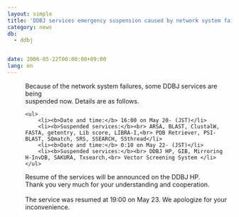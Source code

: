 ```yaml
---
layout: simple
title: 'DDBJ services emergency suspension caused by network system failure'
category: news
db:
  - ddbj


date: 2006-05-22T00:00:00+09:00
lang: en
---
```


<html>
<dd>Because of the network system failures, some DDBJ services are being<br> suspended now. Details are as follows.
<dd>

    <ul>
        <li><b>Date and time:</b> 16:00 on May 20- (JST)</li>
        <li><b>Suspended services:</b><br> ARSA, BLAST, ClustalW, FASTA, getentry, Lib score, LIBRA-I,<br> PDB Retriever, PSI-BLAST, SQmatch, SRS, SSEARCH, SSthread</li>
        <li><b>Date and time:</b> 0:10 on May 22- (JST)</li>
        <li><b>Suspended services:</b><br> DDBJ HP, GIB, Mirroring H-InvDB, SAKURA, Txsearch,<br> Vector Screening System </li>
    </ul>
<dd>Resume of the services will be announced on the DDBJ HP.<br> Thank you very much for your understanding and cooperation.
<dd> 
<dd><span class="icon_d-triangle">The service was resumed at 19:00 on May 23. We apologize for your inconvenience.</span></dd>
</dd>
</dd>
</dd>
</dd>
</html>
